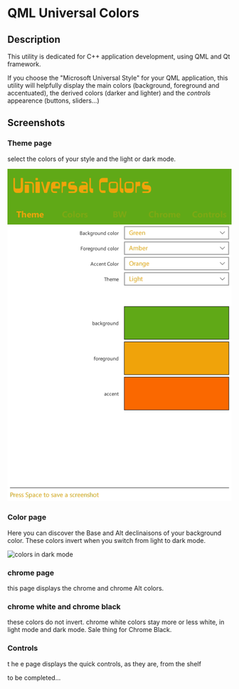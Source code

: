 # QML Universal Colors

## Description 

This utility is dedicated for C++ application development, using QML and Qt framework.

If you choose the "Microsoft Universal Style" for your QML application, this utility will helpfully display the main colors (background, foreground and accentuated), the derived colors (darker and lighter) and the *controls* appearence (buttons, sliders...)

## Screenshots

### Theme page

select the colors of your style and the light or dark mode. 

![theme light](Docs/GrAmOr-1-theme-light.png)

### Color page 

Here you can discover the Base and Alt declinaisons of your background color. These colors invert when you switch from light to dark mode.

![colors in dark mode](Docs/GrAmOr-1-colors-dark.png)

### chrome page

this page displays the chrome and chrome Alt colors.


### chrome white and chrome black 

these colors do not invert.
chrome white colors stay more or less white, in light mode and dark mode.
Sale thing for Chrome Black.

### Controls

t he e page displays the quick controls, as they are, from the shelf


to be completed...